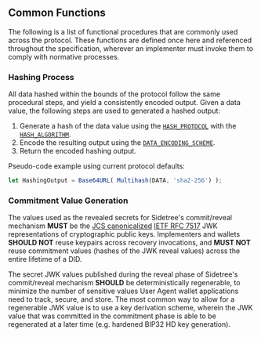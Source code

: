 ## Common Functions

The following is a list of functional procedures that are commonly used across the protocol. These functions are defined once here and referenced throughout the specification, wherever an implementer must invoke them to comply with normative processes.

### Hashing Process

All data hashed within the bounds of the protocol follow the same procedural steps, and yield a consistently encoded output. Given a data value, the following steps are used to generated a hashed output:

1. Generate a hash of the data value using the [`HASH_PROTOCOL`](#hash-protocol) with the [`HASH_ALGORITHM`](#hash-algorithm).
2. Encode the resulting output using the [`DATA_ENCODING_SCHEME`](#data-encoding-scheme).
3. Return the encoded hashing output.

Pseudo-code example using current protocol defaults:

```js
let HashingOutput = Base64URL( Multihash(DATA, 'sha2-256') );
```

### Commitment Value Generation

The values used as the revealed secrets for Sidetree's commit/reveal mechanism ****MUST**** be the [JCS canonicalized](https://tools.ietf.org/html/draft-rundgren-json-canonicalization-scheme-17) [IETF RFC 7517](https://tools.ietf.org/html/rfc7517) JWK representations of cryptographic public keys. Implementers and wallets ****SHOULD NOT**** reuse keypairs across recovery invocations, and ****MUST NOT**** reuse commitment values (hashes of the JWK reveal values) across the entire lifetime of a DID.

The secret JWK values published during the reveal phase of Sidetree's commit/reveal mechanism ****SHOULD**** be deterministically regenerable, to minimize the number of sensitive values User Agent wallet applications need to track, secure, and store. The most common way to allow for a regenerable JWK value is to use a key derivation scheme, wherein the JWK value that was committed in the commitment phase is able to be regenerated at a later time (e.g. hardened BIP32 HD key generation).